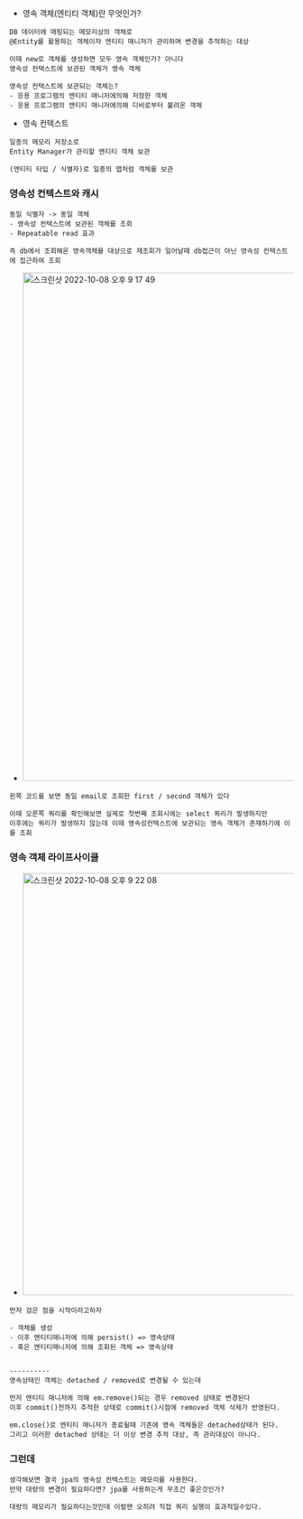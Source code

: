 - 영속 객체(엔티티 객체)란 무엇인가?
```
DB 데이터에 매핑되는 메모리상의 객체로
@Entity를 활용하는 객체이자 엔티티 매니저가 관리하며 변경을 추적하는 대상

이때 new로 객체를 생성하면 모두 영속 객체인가? 아니다
영속성 컨텍스트에 보관된 객체가 영속 객체

영속성 컨텍스트에 보관되는 객체는?
- 응용 프로그램의 엔티티 매니저에의해 저장한 객체
- 응용 프로그램의 엔티티 매니저에의해 디비로부터 불려온 객체
```
- 영속 컨텍스트
```
일종의 메모리 저장소로
Entity Manager가 관리할 엔티티 객체 보관

(엔티티 타입 / 식별자)로 일종의 맵처럼 객체를 보관
```

### 영속성 컨텍스트와 캐시
```
동일 식별자 -> 동일 객체
- 영속성 컨텍스트에 보관된 객체를 조회
- Repeatable read 효과

즉 db에서 조회해온 영속객체를 대상으로 재조회가 일어날때 db접근이 아닌 영속성 컨텍스트에 접근하여 조회
```
- <img width="901" alt="스크린샷 2022-10-08 오후 9 17 49" src="https://user-images.githubusercontent.com/62214428/194707186-219dc06e-bbf4-4bae-98df-cab5c0d3b463.png">
```
왼쪽 코드를 보면 동일 email로 조회한 first / second 객체가 있다

이때 오른쪽 쿼리를 확인해보면 실제로 첫번째 조회시에는 select 쿼리가 발생하지만
이후에는 쿼리가 발생하지 않는데 이때 영속성컨텍스트에 보관되는 영속 객체가 존재하기에 이를 조회
```

### 영속 객체 라이프사이클
- <img width="748" alt="스크린샷 2022-10-08 오후 9 22 08" src="https://user-images.githubusercontent.com/62214428/194707337-7094aae3-0e8a-4b83-8b26-a471959c5ced.png">
```
먼저 검은 점을 시작이라고하자

- 객체를 생성
- 이후 엔티티매니저에 의해 persist() => 영속상태
- 혹은 엔티티매니저에 의해 조회된 객체 => 영속상태


----------
영속상태인 객체는 detached / removed로 변경될 수 있는데

먼저 엔티티 매니저에 의해 em.remove()되는 경우 removed 상태로 변경된다
이후 commit()전까지 추적한 상태로 commit()시점에 removed 객체 삭제가 반영된다.

em.close()로 엔티티 매니저가 종료될때 기존에 영속 객체들은 detached상태가 된다.
그리고 이러한 detached 상태는 더 이상 변경 추적 대상, 즉 관리대상이 아니다.
```

### 그런데
```
생각해보면 결국 jpa의 영속성 컨텍스트는 메모리를 사용한다.
만약 대량의 변경이 필요하다면? jpa를 사용하는게 무조건 좋은것인가?

대량의 메모리가 필요하다는것인데 이럴땐 오히려 직접 쿼리 실행이 효과적일수있다.
```
